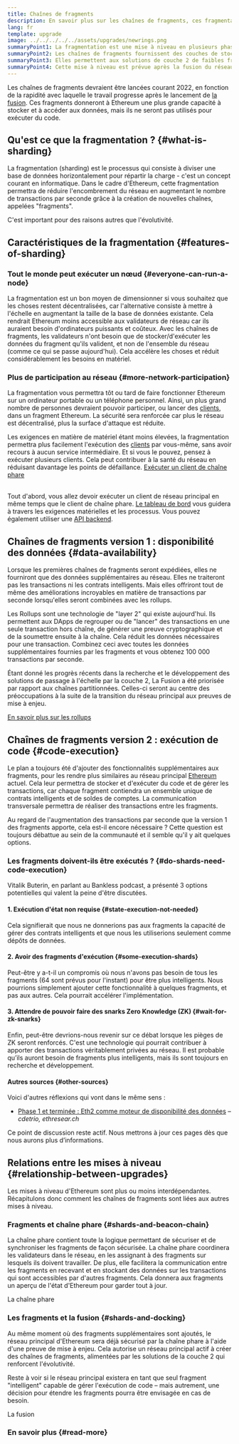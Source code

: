 ```yaml
---
title: Chaînes de fragments
description: En savoir plus sur les chaînes de fragments, ces fragmentations du réseau qui donnent à Ethereum une plus grande capacité de transaction et facilitent son exécution.
lang: fr
template: upgrade
image: ../../../../../assets/upgrades/newrings.png
summaryPoint1: La fragmentation est une mise à niveau en plusieurs phases visant à améliorer l'évolutivité et la capacité d'Ethereum.
summaryPoint2: Les chaînes de fragments fournissent des couches de stockage supplémentaires, moins chères, pour stocker les données des applications et rollups.
summaryPoint3: Elles permettent aux solutions de couche 2 de faibles frais de transaction tout en profitant de la sécurité d'Ethereum.
summaryPoint4: Cette mise à niveau est prévue après la fusion du réseau principal avec la chaîne phare.
---
```


<UpgradeStatus dateKey="page-upgrades-shards-date">
    Les chaînes de fragments devraient être lancées courant 2022, en fonction de la rapidité avec laquelle le travail progresse après le lancement de <a href="/upgrades/merge/">la fusion</a>. Ces fragments donneront à Ethereum une plus grande capacité à stocker et à accéder aux données, mais ils ne seront pas utilisés pour exécuter du code.
</UpgradeStatus>

## Qu'est ce que la fragmentation ? {#what-is-sharding}

La fragmentation (sharding) est le processus qui consiste à diviser une base de données horizontalement pour répartir la charge - c'est un concept courant en informatique. Dans le cadre d'Ethereum, cette fragmentation permettra de réduire l'encombrement du réseau en augmentant le nombre de transactions par seconde grâce à la création de nouvelles chaînes, appelées "fragments".

C'est important pour des raisons autres que l'évolutivité.

## Caractéristiques de la fragmentation {#features-of-sharding}

### Tout le monde peut exécuter un nœud {#everyone-can-run-a-node}

La fragmentation est un bon moyen de dimensionner si vous souhaitez que les choses restent décentralisées, car l'alternative consiste à mettre à l'échelle en augmentant la taille de la base de données existante. Cela rendrait Ethereum moins accessible aux validateurs de réseau car ils auraient besoin d'ordinateurs puissants et coûteux. Avec les chaînes de fragments, les validateurs n'ont besoin que de stocker/d'exécuter les données du fragment qu'ils valident, et non de l'ensemble du réseau (comme ce qui se passe aujourd'hui). Cela accélère les choses et réduit considérablement les besoins en matériel.

### Plus de participation au réseau {#more-network-participation}

La fragmentation vous permettra tôt ou tard de faire fonctionner Ethereum sur un ordinateur portable ou un téléphone personnel. Ainsi, un plus grand nombre de personnes devraient pouvoir participer, ou lancer des [clients](/developers/docs/nodes-and-clients/), dans un fragment Ethereum. La sécurité sera renforcée car plus le réseau est décentralisé, plus la surface d'attaque est réduite.

Les exigences en matière de matériel étant moins élevées, la fragmentation permettra plus facilement l'exécution des [clients](/developers/docs/nodes-and-clients/) par vous-même, sans avoir recours à aucun service intermédiaire. Et si vous le pouvez, pensez à exécuter plusieurs clients. Cela peut contribuer à la santé du réseau en réduisant davantage les points de défaillance. [Exécuter un client de chaîne phare](/upgrades/get-involved/)

<br />

<InfoBanner isWarning={true}>
  Tout d'abord, vous allez devoir exécuter un client de réseau principal en même temps que le client de chaîne phare. <a href="https://launchpad.ethereum.org" target="_blank">Le tableau de bord</a> vous guidera à travers les exigences matérielles et les processus. Vous pouvez également utiliser une <a href="/developers/docs/apis/backend/#available-libraries">API backend</a>.
</InfoBanner>

## Chaînes de fragments version 1 : disponibilité des données {#data-availability}

Lorsque les premières chaînes de fragments seront expédiées, elles ne fourniront que des données supplémentaires au réseau. Elles ne traiteront pas les transactions ni les contrats intelligents. Mais elles offriront tout de même des améliorations incroyables en matière de transactions par seconde lorsqu'elles seront combinées avec les rollups.

Les Rollups sont une technologie de "layer 2" qui existe aujourd'hui. Ils permettent aux DApps de regrouper ou de "lancer" des transactions en une seule transaction hors chaîne, de générer une preuve cryptographique et de la soumettre ensuite à la chaîne. Cela réduit les données nécessaires pour une transaction. Combinez ceci avec toutes les données supplémentaires fournies par les fragments et vous obtenez 100 000 transactions par seconde.

<InfoBanner isWarning={false}>
  Étant donné les progrès récents dans la recherche et le développement des solutions de passage à l'échelle par la couche 2, La Fusion a été priorisée par rapport aux chaînes partitionnées. Celles-ci seront au centre des préoccupations à la suite de la transition du réseau principal aux preuves de mise à enjeu.

[En savoir plus sur les rollups](/developers/docs/scaling/#rollups)
</InfoBanner>

## Chaînes de fragments version 2 : exécution de code {#code-execution}

Le plan a toujours été d'ajouter des fonctionnalités supplémentaires aux fragments, pour les rendre plus similaires au réseau principal [Ethereum](/glossary/#mainnet) actuel. Cela leur permettra de stocker et d'exécuter du code et de gérer les transactions, car chaque fragment contiendra un ensemble unique de contrats intelligents et de soldes de comptes. La communication transversale permettra de réaliser des transactions entre les fragments.

Au regard de l'augmentation des transactions par seconde que la version 1 des fragments apporte, cela est-il encore nécessaire ? Cette question est toujours débattue au sein de la communauté et il semble qu'il y ait quelques options.

### Les fragments doivent-ils être exécutés ? {#do-shards-need-code-execution}

Vitalik Buterin, en parlant au Bankless podcast, a présenté 3 options potentielles qui valent la peine d'être discutées.

<YouTube id="-R0j5AMUSzA" start="5841" />

#### 1. Exécution d'état non requise {#state-execution-not-needed}

Cela signifierait que nous ne donnerions pas aux fragments la capacité de gérer des contrats intelligents et que nous les utiliserions seulement comme dépôts de données.

#### 2. Avoir des fragments d'exécution {#some-execution-shards}

Peut-être y a-t-il un compromis où nous n'avons pas besoin de tous les fragments (64 sont prévus pour l'instant) pour être plus intelligents. Nous pourrions simplement ajouter cette fonctionnalité à quelques fragments, et pas aux autres. Cela pourrait accélérer l'implémentation.

#### 3. Attendre de pouvoir faire des snarks Zero Knowledge (ZK) {#wait-for-zk-snarks}

Enfin, peut-être devrions-nous revenir sur ce débat lorsque les pièges de ZK seront renforcés. C'est une technologie qui pourrait contribuer à apporter des transactions véritablement privées au réseau. Il est probable qu’ils auront besoin de fragments plus intelligents, mais ils sont toujours en recherche et développement.

#### Autres sources {#other-sources}

Voici d'autres réflexions qui vont dans le même sens :

- [Phase 1 et terminée : Eth2 comme moteur de disponibilité des données](https://ethresear.ch/t/phase-one-and-done-eth2-as-a-data-availability-engine/5269/8) – _cdetrio, ethresear.ch_

Ce point de discussion reste actif. Nous mettrons à jour ces pages dès que nous aurons plus d’informations.

## Relations entre les mises à niveau {#relationship-between-upgrades}

Les mises à niveau d'Ethereum sont plus ou moins interdépendantes. Récapitulons donc comment les chaînes de fragments sont liées aux autres mises à niveau.

### Fragments et chaîne phare {#shards-and-beacon-chain}

La chaîne phare contient toute la logique permettant de sécuriser et de synchroniser les fragments de façon sécurisée. La chaîne phare coordinera les validateurs dans le réseau, en les assignant à des fragments sur lesquels ils doivent travailler. De plus, elle facilitera la communication entre les fragments en recevant et en stockant des données sur les transactions qui sont accessibles par d'autres fragments. Cela donnera aux fragments un aperçu de l'état d'Ethereum pour garder tout à jour.

<ButtonLink to="/upgrades/beacon-chain/">
  La chaîne phare
</ButtonLink>

### Les fragments et la fusion {#shards-and-docking}

Au même moment où des fragments supplémentaires sont ajoutés, le réseau principal d'Ethereum sera déjà sécurisé par la chaîne phare à l'aide d'une preuve de mise à enjeu. Cela autorise un réseau principal actif à créer des chaînes de fragments, alimentées par les solutions de la couche 2 qui renforcent l'évolutivité.

Reste à voir si le réseau principal existera en tant que seul fragment "intelligent" capable de gérer l'exécution de code – mais autrement, une décision pour étendre les fragments pourra être envisagée en cas de besoin.

<ButtonLink to="/upgrades/merge/">
  La fusion
</ButtonLink>

<Divider />

### En savoir plus {#read-more}

<ShardChainsList />
